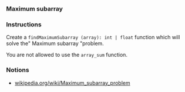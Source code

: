 ### Maximum subarray

### Instructions

Create a `findMaximumSubarray (array): int | float` function which will solve the" Maximum subarray "problem.

You are not allowed to use the `array_sum` function.

### Notions

- [wikipedia.org/wiki/Maximum_subarray_problem](https://en.wikipedia.org/wiki/Maximum_subarray_problem)
